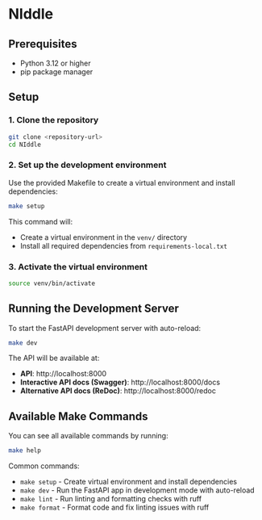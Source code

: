 # NIddle

## Prerequisites

-   Python 3.12 or higher
-   pip package manager

## Setup

### 1. Clone the repository

```bash
git clone <repository-url>
cd NIddle
```

### 2. Set up the development environment

Use the provided Makefile to create a virtual environment and install dependencies:

```bash
make setup
```

This command will:

-   Create a virtual environment in the `venv/` directory
-   Install all required dependencies from `requirements-local.txt`

### 3. Activate the virtual environment

```bash
source venv/bin/activate
```

## Running the Development Server

To start the FastAPI development server with auto-reload:

```bash
make dev
```

The API will be available at:

-   **API**: http://localhost:8000
-   **Interactive API docs (Swagger)**: http://localhost:8000/docs
-   **Alternative API docs (ReDoc)**: http://localhost:8000/redoc

## Available Make Commands

You can see all available commands by running:

```bash
make help
```

Common commands:

-   `make setup` - Create virtual environment and install dependencies
-   `make dev` - Run the FastAPI app in development mode with auto-reload
-   `make lint` - Run linting and formatting checks with ruff
-   `make format` - Format code and fix linting issues with ruff
